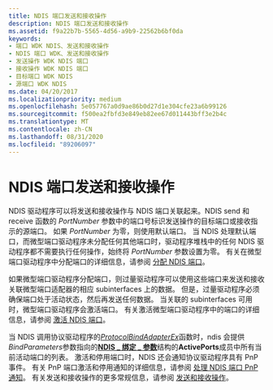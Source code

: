 ```yaml
---
title: NDIS 端口发送和接收操作
description: NDIS 端口发送和接收操作
ms.assetid: f9a22b7b-5565-4d56-a9b9-22562b6bf0da
keywords:
- 端口 WDK NDIS、发送和接收操作
- NDIS 端口 WDK、发送和接收操作
- 发送操作 WDK NDIS 端口
- 接收操作 WDK NDIS 端口
- 目标端口 WDK NDIS
- 源端口 WDK NDIS
ms.date: 04/20/2017
ms.localizationpriority: medium
ms.openlocfilehash: 5e057767a0d9ae86b0d27d1e304cfe23a6b99126
ms.sourcegitcommit: f500ea2fbfd3e849eb82ee67d011443bff3e2b4c
ms.translationtype: MT
ms.contentlocale: zh-CN
ms.lasthandoff: 08/31/2020
ms.locfileid: "89206097"
---
```

# <a name="ndis-port-send-and-receive-operations"></a>NDIS 端口发送和接收操作





NDIS 驱动程序可以将发送和接收操作与 NDIS 端口关联起来。NDIS send 和 receive 函数的 *PortNumber* 参数中的端口号标识发送操作的目标端口或接收指示的源端口。 如果 *PortNumber* 为零，则使用默认端口。 当 NDIS 处理默认端口，而微型端口驱动程序未分配任何其他端口时，驱动程序堆栈中的任何 NDIS 驱动程序都不需要执行任何操作，始终将 *PortNumber* 参数设置为零。 有关在微型端口驱动程序中分配端口的详细信息，请参阅 [分配 NDIS 端口](allocating-an-ndis-port.md)。

如果微型端口驱动程序分配端口，则过量驱动程序可以使用这些端口来发送和接收关联微型端口适配器的相应 subinterfaces 上的数据。 但是，过量驱动程序必须确保端口处于活动状态，然后再发送任何数据。 当关联的 subinterfaces 可用时，微型端口驱动程序会激活端口。 有关激活微型端口驱动程序中的端口的详细信息，请参阅 [激活 NDIS 端口](activating-an-ndis-port.md)。

当 NDIS 调用协议驱动程序的[*ProtocolBindAdapterEx*](/windows-hardware/drivers/ddi/ndis/nc-ndis-protocol_bind_adapter_ex)函数时，ndis 会提供*BindParameters*参数指向的[**NDIS \_ 绑定 \_ 参数**](/windows-hardware/drivers/ddi/ndis/ns-ndis-_ndis_bind_parameters)结构的**ActivePorts**成员中所有当前活动端口的列表。 激活和停用端口时，NDIS 还会通知协议驱动程序具有 PnP 事件。 有关 PnP 端口激活和停用通知的详细信息，请参阅 [处理 NDIS 端口 PnP 通知](handling-ndis-ports-pnp-event-notifications.md)。 有关发送和接收操作的更多常规信息，请参阅 [发送和接收操作](send-and-receive-operations.md)。

 

